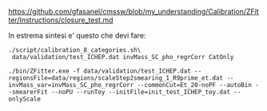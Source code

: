 https://github.com/gfasanel/cmssw/blob/my_understanding/Calibration/ZFitter/Instructions/closure_test.md

In estrema sintesi e' questo che devi fare:
```
./script/calibration_8_categories.sh\
 data/validation/test_ICHEP.dat invMass_SC_pho_regrCorr CatOnly

./bin/ZFitter.exe -f data/validation/test_ICHEP.dat --regionsFile=data/regions/scaleStep2smearing_1_R9prime_et.dat --invMass_var=invMass_SC_pho_regrCorr --commonCut=Et_20-noPF --autoBin --smearerFit --noPU --runToy --initFile=init_test_ICHEP_toy.dat --onlyScale
```
